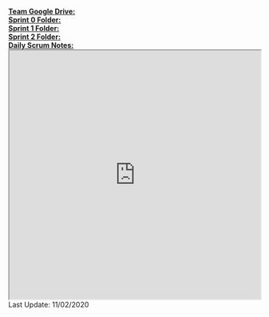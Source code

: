 <br/>
<a href="https://drive.google.com/drive/u/1/folders/1fAGIzUolKyg5KC5XTNv97xnsAah71IUu" target="_blank"><strong>Team Google Drive:</strong></a>
<br/>
<a href="https://drive.google.com/drive/u/1/folders/1Mkd1PaH3dmvCzxojph0iulLOJ-ziQTwX" target="_blank"><strong>Sprint 0 Folder:</strong></a>
<br/>
<a href="https://drive.google.com/drive/u/1/folders/1s79pOQjcPwYjBctZnqoEz2Lfr2efa7no"><strong>Sprint 1 Folder:</strong></a>
<br/>
<a href="https://drive.google.com/drive/u/1/folders/1xREGO4vLV1MXiWQp5RJrvTpJMQc-y5WN"><strong>Sprint 2 Folder:</strong></a>
<br/>
<a href="https://docs.google.com/document/d/1bmwMbq92U3R8XcKOi3ASWTtM35Y3q6Hnt-qoUNKZHXk/edit" target="_blank"><strong>Daily Scrum Notes:</strong></a>
<br/>
<iframe
  src="https://docs.google.com/document/d/1bmwMbq92U3R8XcKOi3ASWTtM35Y3q6Hnt-qoUNKZHXk/edit"
  style="width:100%; height:500px;"
></iframe>
<br/>
Last Update: 11/02/2020
